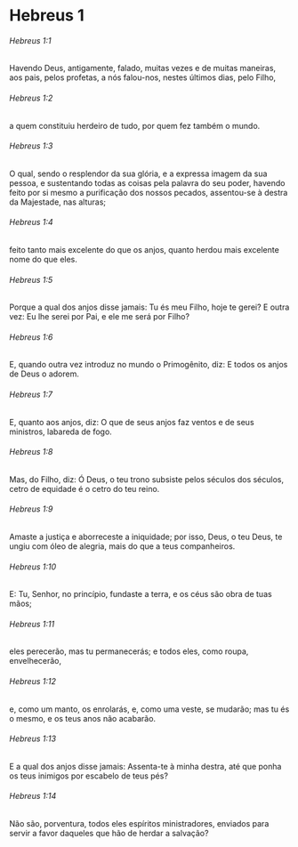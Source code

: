 # Hebreus 1

###### Hebreus 1:1

Havendo Deus, antigamente, falado, muitas vezes e de muitas maneiras, aos pais, pelos profetas, a nós falou-nos, nestes últimos dias, pelo Filho,

###### Hebreus 1:2

a quem constituiu herdeiro de tudo, por quem fez também o mundo.

###### Hebreus 1:3

O qual, sendo o resplendor da sua glória, e a expressa imagem da sua pessoa, e sustentando todas as coisas pela palavra do seu poder, havendo feito por si mesmo a purificação dos nossos pecados, assentou-se à destra da Majestade, nas alturas;

###### Hebreus 1:4

feito tanto mais excelente do que os anjos, quanto herdou mais excelente nome do que eles.

###### Hebreus 1:5

Porque a qual dos anjos disse jamais: Tu és meu Filho, hoje te gerei? E outra vez: Eu lhe serei por Pai, e ele me será por Filho?

###### Hebreus 1:6

E, quando outra vez introduz no mundo o Primogênito, diz: E todos os anjos de Deus o adorem.

###### Hebreus 1:7

E, quanto aos anjos, diz: O que de seus anjos faz ventos e de seus ministros, labareda de fogo.

###### Hebreus 1:8

Mas, do Filho, diz: Ó Deus, o teu trono subsiste pelos séculos dos séculos, cetro de equidade é o cetro do teu reino.

###### Hebreus 1:9

Amaste a justiça e aborreceste a iniquidade; por isso, Deus, o teu Deus, te ungiu com óleo de alegria, mais do que a teus companheiros.

###### Hebreus 1:10

E: Tu, Senhor, no princípio, fundaste a terra, e os céus são obra de tuas mãos;

###### Hebreus 1:11

eles perecerão, mas tu permanecerás; e todos eles, como roupa, envelhecerão,

###### Hebreus 1:12

e, como um manto, os enrolarás, e, como uma veste, se mudarão; mas tu és o mesmo, e os teus anos não acabarão.

###### Hebreus 1:13

E a qual dos anjos disse jamais: Assenta-te à minha destra, até que ponha os teus inimigos por escabelo de teus pés?

###### Hebreus 1:14

Não são, porventura, todos eles espíritos ministradores, enviados para servir a favor daqueles que hão de herdar a salvação?

